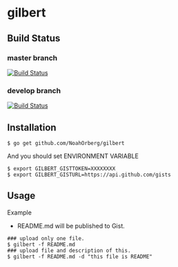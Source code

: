 # gilbert
## Build Status
### master branch
[![Build Status](https://travis-ci.org/NoahOrberg/gilbert.svg?branch=master)](https://travis-ci.org/NoahOrberg/gilbert)
### develop branch
[![Build Status](https://travis-ci.org/NoahOrberg/gilbert.svg?branch=develop)](https://travis-ci.org/NoahOrberg/gilbert)

## Installation
```
$ go get github.com/NoahOrberg/gilbert
```
And you should set ENVIRONMENT VARIABLE
```
$ export GILBERT_GISTTOKEN=XXXXXXXX
$ export GILBERT_GISTURL=https://api.github.com/gists
```

## Usage
Example
- README.md will be published to Gist.
```
### upload only one file.
$ gilbert -f README.md
### upload file and description of this.
$ gilbert -f README.md -d "this file is README"
```


